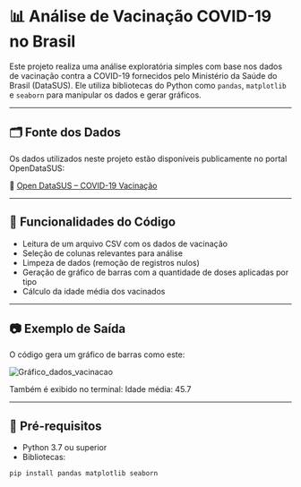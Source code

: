 # 📊 Análise de Vacinação COVID-19 no Brasil

Este projeto realiza uma análise exploratória simples com base nos dados de vacinação contra a COVID-19 fornecidos pelo Ministério da Saúde do Brasil (DataSUS). Ele utiliza bibliotecas do Python como `pandas`, `matplotlib` e `seaborn` para manipular os dados e gerar gráficos.

---

## 🗂️ Fonte dos Dados

Os dados utilizados neste projeto estão disponíveis publicamente no portal OpenDataSUS:

🔗 [Open DataSUS – COVID-19 Vacinação](https://opendatasus.saude.gov.br/dataset/covid-19-vacinacao)

---

## 🧪 Funcionalidades do Código

- Leitura de um arquivo CSV com os dados de vacinação
- Seleção de colunas relevantes para análise
- Limpeza de dados (remoção de registros nulos)
- Geração de gráfico de barras com a quantidade de doses aplicadas por tipo
- Cálculo da idade média dos vacinados

---

## 📷 Exemplo de Saída

O código gera um gráfico de barras como este:

![Gráfico_dados_vacinacao](https://github.com/user-attachments/assets/5b8faa30-97e6-4fbc-b265-9c6dc492f56a)

Também é exibido no terminal:
Idade média: 45.7


---

## 📌 Pré-requisitos

- Python 3.7 ou superior
- Bibliotecas:

```bash
pip install pandas matplotlib seaborn
